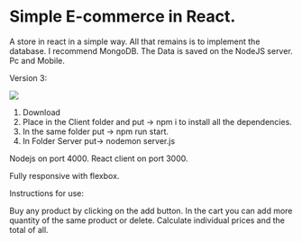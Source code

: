 # Simple E-commerce in React.
A store in react in a simple way. All that remains is to implement the database. I recommend MongoDB.  The Data is saved on the NodeJS server.
Pc and Mobile.

Version 3:
<div>
<img src="https://i.ibb.co/PTM1B2r/Captura-App.jpg" >
</div>


1. Download
2. Place in the Client folder and put -> npm i to install all the dependencies.
3. In the same folder put -> npm run start.
4. In Folder Server put-> nodemon server.js

Nodejs on port 4000.
React client on port 3000.

Fully responsive with flexbox.

Instructions for use:

Buy any product by clicking on the add button.
In the cart you can add more quantity of the same product or delete.
Calculate individual prices and the total of all.
